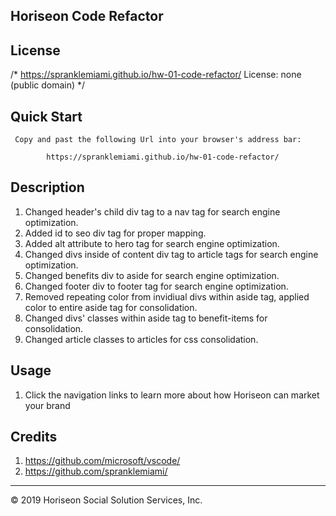 ## Horiseon Code Refactor

## License

/* https://spranklemiami.github.io/hw-01-code-refactor/ 
   License: none (public domain)
*/

## Quick Start

     Copy and past the following Url into your browser's address bar:
   
            https://spranklemiami.github.io/hw-01-code-refactor/ 

## Description

1. Changed header's child div tag to a nav tag for search engine optimization.
2. Added id to seo div tag for proper mapping.
3. Added alt attribute to hero tag for search engine optimization.
4. Changed divs inside of content div tag to article tags for search engine          optimization.
5. Changed benefits div to aside for search engine optimization.
6. Changed footer div to footer tag for search engine optimization.
7. Removed repeating color from invidiual divs within aside tag, applied color to entire aside tag for consolidation.
8. Changed divs' classes within aside tag to benefit-items for consolidation.
9. Changed article classes to articles for css consolidation.

## Usage

1. Click the navigation links to learn more about how Horiseon can market your brand

## Credits

1. https://github.com/microsoft/vscode/
2. https://github.com/spranklemiami/


---
© 2019 Horiseon Social Solution Services, Inc.